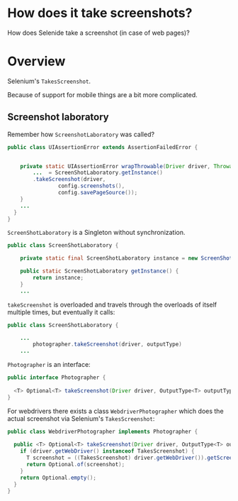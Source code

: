 # How does it take screenshots?

How does Selenide take a screenshot (in case of web pages)?

# Overview

Selenium's `TakesScreenshot`.

Because of support for mobile things are a bit more complicated.

## Screenshot laboratory

Remember how `ScreenshotLaboratory` was called?


```java
public class UIAssertionError extends AssertionFailedError {


    private static UIAssertionError wrapThrowable(Driver driver, Throwable error, long timeoutMs) {
        ...  = ScreenShotLaboratory.getInstance()
        .takeScreenshot(driver,
                config.screenshots(),
                config.savePageSource());
    }
    ...
  }
}
```

`ScreenShotLaboratory` is a Singleton without synchronization.

```java
public class ScreenShotLaboratory {

    private static final ScreenShotLaboratory instance = new ScreenShotLaboratory();

    public static ScreenShotLaboratory getInstance() {
        return instance;
    }
    ...
```

`takeScreenshot` is overloaded and travels through the overloads of itself multiple times, but eventually it calls:

```java
public class ScreenShotLaboratory {

    ...
        photographer.takeScreenshot(driver, outputType)
    ...
```

`Photographer` is an interface:

```java
public interface Photographer {
 
  <T> Optional<T> takeScreenshot(Driver driver, OutputType<T> outputType);
}
```

For webdrivers there exists a class `WebdriverPhotographer` which does the actual screenshot via Selenium's `TakesScreenshot`:

```java
public class WebdriverPhotographer implements Photographer {
 
  public <T> Optional<T> takeScreenshot(Driver driver, OutputType<T> outputType) {
    if (driver.getWebDriver() instanceof TakesScreenshot) {
      T screenshot = ((TakesScreenshot) driver.getWebDriver()).getScreenshotAs(outputType);
      return Optional.of(screenshot);
    }
    return Optional.empty();
  }
}
```
